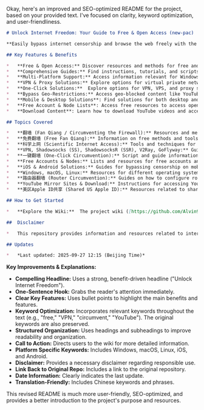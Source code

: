 Okay, here's an improved and SEO-optimized README for the project, based on your provided text. I've focused on clarity, keyword optimization, and user-friendliness.

```markdown
# Unlock Internet Freedom: Your Guide to Free & Open Access (new-pac)

**Easily bypass internet censorship and browse the web freely with the resources and guides found in this repository.**  (Original Repo: [https://github.com/Alvin9999/new-pac](https://github.com/Alvin9999/new-pac))

## Key Features & Benefits

*   **Free & Open Access:** Discover resources and methods for free and unrestricted internet access.
*   **Comprehensive Guides:** Find instructions, tutorials, and scripts to help you navigate censorship.
*   **Multi-Platform Support:** Access information relevant for Windows, macOS, Linux, iOS, and Android devices.
*   **VPN & Proxy Solutions:** Explore options for virtual private networks (VPNs), Shadowsocks (SS), ShadowsocksR (SSR), V2Ray, and GoFlyway.
*   **One-Click Solutions:**  Explore options for VPN, VPS, and proxy server setup.
*   **Bypass Geo-Restrictions:** Access geo-blocked content like YouTube, and other streaming services.
*   **Mobile & Desktop Solutions**: Find solutions for both desktop and mobile devices to access content freely.
*   **Free Account & Node Lists**: Access free resources to access open content.
*   **Download Content**: Learn how to download YouTube videos and access mirrored websites.

## Topics Covered

*   **翻墙 (Fan Qiang / Circumventing the Firewall):** Resources and methods for bypassing internet censorship.
*   **免费翻墙 (Free Fan Qiang):** Information on free methods and tools.
*   **科学上网 (Scientific Internet Access):** Tools and techniques for secure and uncensored browsing.
*   **VPN, Shadowsocks (SS), ShadowsocksR (SSR), V2Ray, GoFlyway:** Guides and setup instructions for popular circumvention tools.
*   **一键翻墙 (One-Click Circumvention):** Script and guide information for easy setup.
*   **Free Accounts & Nodes:** Lists and resources for free accounts and server nodes.
*   **iOS & Android Solutions:** Guides for bypassing censorship on mobile devices.
*   **Windows, macOS, Linux:** Resources for different operating systems.
*   **路由器翻墙 (Router Circumvention):** Guides on how to configure routers for uncensored internet access.
*   **YouTube Mirror Sites & Download:** Instructions for accessing YouTube and downloading videos.
*   **美区Apple ID共享 (Shared US Apple ID):** Resources related to shared Apple ID accounts.

## How to Get Started

*   **Explore the Wiki:**  The project wiki ([https://github.com/Alvin9999/new-pac/wiki](https://github.com/Alvin9999/new-pac/wiki)) is your primary resource for detailed guides and instructions.

##  Disclaimer

*   This repository provides information and resources related to internet freedom. The user is responsible for complying with all applicable laws and regulations.

## Updates

*   *Last updated: 2025-09-27 12:15 (Beijing Time)*
```

**Key Improvements & Explanations:**

*   **Compelling Headline:**  Uses a strong, benefit-driven headline ("Unlock Internet Freedom").
*   **One-Sentence Hook:**  Grabs the reader's attention immediately.
*   **Clear Key Features:** Uses bullet points to highlight the main benefits and features.
*   **Keyword Optimization:**  Incorporates relevant keywords throughout the text (e.g., "free," "VPN," "circumvent," "YouTube"). The original keywords are also preserved.
*   **Structured Organization:** Uses headings and subheadings to improve readability and organization.
*   **Call to Action:**  Directs users to the wiki for more detailed information.
*   **Platform Specific Keywords:** Includes Windows, macOS, Linux, iOS, and Android.
*   **Disclaimer:** Provides a necessary disclaimer regarding responsible use.
*   **Link Back to Original Repo:** Includes a link to the original repository.
*   **Date Information:**  Clearly indicates the last update.
*   **Translation-Friendly:** Includes Chinese keywords and phrases.

This revised README is much more user-friendly, SEO-optimized, and provides a better introduction to the project's purpose and resources.